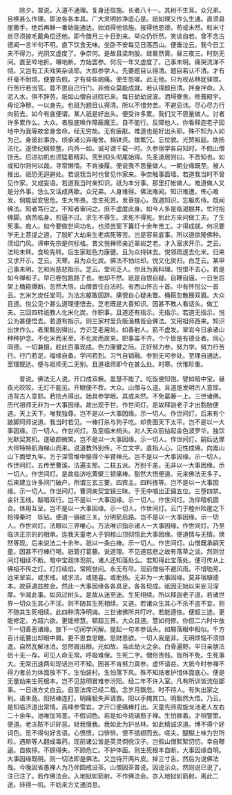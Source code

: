 <!-- { "loadSidebar": true } -->
　　除夕。普说。入道不通理。复身还信施。长者八十一。其树不生耳。众兄弟。且唤甚么作理。即汝各各本具。广大灵明妙净底心是。祇如理又作么生通。直须县崖撒手。绝后再稣一番始能通达。始消得他信施。报得他恩德。苟或未然。粒米寸丝尽须披毛戴角偿还他。即今腊月三十日到来。举众仍忻然。笑谈自若。曾不念古德闻一言半句不明。直下饮食无味。坐卧不安每见日落西山。便垂泣云。我今日工夫不得力。光阴又虚度了。争奈何。是故县梁刺股。继晷然膏。昼三夜三。时刻无间。直至啐地折。嚗地断。方始罢参。何况一年又虚度了。己事未明。痛哭流涕不彻。又岂有工夫戏笑杂谈耶。大抵参学人。先要题目认得清。题目若认不清。才有纤毫不耐烦。便要告假。才有些些病痛。便生怨嗟。此无他。只为视丛林犹驿馆。行苦行若当官。竟不思自己行门。非倚众莫能成就。若认得题目清。拌身拌命。入泥入水。俱不辞劳。祇如山僧自进院已来。每日劫劫波波。洒埽寮舍。修葺殿宇。毋论净秽。一以身先。也祇为题目认得清。所以不惜劳苦。不避忌讳。尽心尽力行向前去。如今有底便谓。某人祇是好出头。便受许多累。我们又不思量做人。讨者许多累作么。大众。者般底唤作障蔽魔王。自不能行。反障他人。你看释迦老子因地中为我等故舍身舍命。经无穷劫。无有疲猒。难道也是好出头耶。殊不知为人如为己。身彼此事办。顷承诸公弃庵舍。捐钵资。拨繁冗。忘位貌。光赞祖庭。助扬法化。遂使纪纲顿整。内外一如。诚可谓千载一时。久参宿学各自知时。不假山僧饶舌。后进初机也须猛着精彩。究到彻头彻尾始得。先圣道居则曰。不吾知也。如或知尔则何以哉。寻常懒惰。不肯操履。便说我不思量做人。一朝业缘既至。被人推出。祇恐无迴避处。若说我当时也曾见作家来。争奈触事面墙。若道我当时不曾见作家。又成妄语。若道我当时亲知识。祇为本分事。那里打帐做人。难道做人又是分外事。恁么又话成两歇。众兄弟。人身难得。佛法难闻。知识难遭。怖心难发。倘能居安思危。生大怖畏。念生死苦。发菩提心。既遇知识。忘躯炙侍。既闻佛法。知者笃行之。不知者审问之。庶不虚度此身。如今人多是临渴掘井。忙时抱佛脚。病苦临身。煎逼不过。求生不得生。求死不得死。到此方来问做工夫。了生死事。痴人。如今要做世间功名。也须芸窗下篝灯十余年苦工。才得成就。何况要学无上菩提之道。了脱旷大劫来生老病死等苦。岂是容易底事。所以道欲隆佛种。须绍门风。谛审先宗是何标格。昔文悦禅师亲近翠岩芝老。才入室求开示。芝云。法轮未转。食轮先转。后生家趁色力康健。且为众持钵去。悦领疏遂去化米。归来又求开示。芝云。天寒。且为众化炭。佛法不怕烂却。悦又化炭归。白芝云。某甲己事未明。乞和尚慈悲指示。芝云。堂司乏人。你且为我料理。悦恨不去心。若是如今禅和子。早已卷包跑路了也。他却不然。祇是自恨自疑。自鞭自逼。一日坐后架上桶箍爆断。忽然大悟。山僧昔住白法时。有西山怀古十首。中有怀悦公一首云。乞米乞炭任堂司。为法忘躯敢固辞。痛恨自心疑未瞥。桶箍忽散展双眉。大众且道。悦公见个甚么道理便悟去。芝老既是大善知识。因甚不教人看话头。做工夫。三回四转祇教人化米化炭。作职事。且道还有指示。无指示。若道无指示。悦公为甚便悟去。若道有指示。则三家村里负贩渔樵皆会佛法。又用祖师西来。知识出世作么。者里甄别得出。方识芝老用处。如善射人。箭不虚发。翠岩今日承诸山种种护念。不化米而米至。不化炭而炭来。职事虽不齐。个个皆是有德业者。同心同德。一切兼摄。趁此百事现成。色力康健之际。正好努力参。努力学。努力行苦行。行门若足。福缘自备。学问若到。习气自销融。参到无可参处。至理自通达。至理既达。便与祖师无二无别。且道祖师即今在甚么处。时寒。伏惟珍重。

　　普说。佛法无人说。开口成双橛。虽慧不能了。吃饭便知饱。譬如暗中宝。昼夜光皎皎。无灯不能见。开眼便不荐。大众。山僧与么道。且道是发明古人意耶。违背古人意耶。若捡点得出。始具参学眼。其或未然。不免葛藤一上。三世诸佛。历代祖师无非为一大事因缘。故出现于世。作世间灯。是故释迦老子才出胞胎便道。天上天下。唯我独尊。岂不是以一大事因缘。示一切人。作世间灯。后来有个跛脚阿师说道。我当时若见。一棒打杀与狗子吃。却贵图天下太平。岂不是以一大事因缘。示一切人。作世间灯。及至临末梢头。对人天众前拈起金色波罗华。独饮光默契其机。遂破颜微笑。岂不是以一大事因缘。示一切人。作世间灯。嗣后达摩大师特特航海梯山而来。说道教外别传。不立文字。直指人心。见性成佛。向嵩山山下面壁九年。方于深雪堆中接得个半臂神光。岂不是以一大事因缘。示一切人。作世间灯。五传至曹溪。法遍支那。二枝五派。万别千差。无非以一大事因缘。示一切人。作世间灯。是故临济吃黄檗三顿痛棒。豁然大悟便道。元来佛法无多子。后来建立许多间门破户。所谓三玄三要。四宾主。四料拣等。岂不是以一大事因缘。示一切人。作世间灯。曹洞亲契宝镜三昧。于无中唱出正偏五位。三堕四禁。金针玉线。敲唱双行。岂不是以一大事因缘。示一切人。作世间灯。沩仰暗机圆合。体用互呈。岂不是以一大事因缘。示一切人。作世间灯。云门于睦州险崖之下拾得秦时　轹钻。便道一镞破三关。分明箭后路。岂不是以一大事因缘。示一切人。作世间灯。法眼以三界唯心。万法唯识指示诸人一大事因缘。作世间灯。乃至临济正宗的的相承。迄我天童老人于铜棺山顶彻悟此大事因缘。便道情与无情。焕然等现。后来说法二十余年。祇以一条白棒。示一切人。作世间灯。山僧既承嗣天童。因甚不行棒行喝。祇管打葛藤。说道理。不见道慈悲之故有落草之谈。然则世间灯相续不断。暗中宝觌体现前。诸人还知落处么。若知得此宝落处。便可传从上佛祖不传之灯。灯灯续焰。常照世间。永无有尽。现前僧俗不避风雨。不惜劬劳。远来翠岩。或求戒。或求法。或随喜。或助扬。无非为一大事因缘。莫非宿植德本。故获遇兹胜会。然此一大事因缘各各具足。各各现成。祇因无始以来妄习深厚。乍闻此事。如风过树头。是故从迷至迷。生死相续。所以释迦老子道。若诸世界一切众生其心不淫。则不随其生死相续。又道。若诸众生其心不杀不盗不妄。则不随其生死相续。此四种清净明诲。三世诸佛所共叮咛。若能遵依。便超三途。更能修定。方超六欲。更能修慧。顿超三界。大众且道。慧如何修。你但二六时中放下一切善恶诸缘。放下一切闲学闲解。提起一句本参话头。如屑落眼中相似。千方百计祇要出却眼中屑。更不思食思睡。思财思欲。一切人我是非。无明烦恼不须排遣。自然瓦解冰消。忽然屑出眼。光如故。当此劫火之余。白骨遍野。平日亲朋法侣十无一存。可见人命无常。呼吸难保。生死二字。僧俗贵贱。皆所不免。生死事大。无常迅速两句现话岂可不知。因甚不肯努力真参。虚怀请益。大抵今时参禅不得力者总为体面放不下。生怕装村。生怕落下风。殊不知祇者护惜体面底心。便是无量劫来生死根本。岂不见慈明冒难参汾阳。经二年不许入室。凡有所训皆流俗鄙事。一日进方丈白云。自至法席已经二载。念岁月飘忽。时不待人。有失出家之利。语未竟。阳拈棒连打。明痛极失声请救。阳以手掩其口。明豁然大悟。乃云。是知临济道出常情。高峰参雪岩。才开口便痛棒打出。天童先师周旋龙池老人左右二十余年。池唯加骂詈。不假词色。若是如今琉璃瓶子禅。生怕捱着。才相警策。便道。老冻脓不识好恶。轻我慢我。我如此为护丛林。如此精诚求道。博不得个好词色。觅不得句好言语。心愤愤。口悱悱。恨不插翅而去。嗟夫。醍醐上味为世所珍。遇斯等人翻成毒药。现前诸公皆是英灵倜傥汉子。岂假山僧絮絮忉忉。幸自鞭逼。自挨拶。不顾得失。不顾危亡。不护体面。则生死根本自断。大事因缘自明。大事因缘既明。则一切法即是佛法。又岂待开两片皮。掉三寸舌。然后为说佛法哉。今晚因省愚禅人为乃师圆戒设茶。山僧因茶普说。因说示众。然则说已说了。注已注了。若作佛法会。入地狱如箭射。不作佛法会。亦入地狱如箭射。离此二途。转得一机。不妨来方丈通消息。

